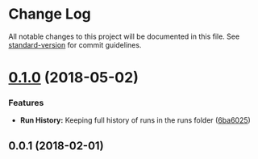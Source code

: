 # Change Log

All notable changes to this project will be documented in this file. See [standard-version](https://github.com/conventional-changelog/standard-version) for commit guidelines.

<a name="0.1.0"></a>
# [0.1.0](https://github.com/bullhorn/dataloader-ui/compare/v0.0.1...v0.1.0) (2018-05-02)


### Features

* **Run History:** Keeping full history of runs in the runs folder ([6ba6025](https://github.com/bullhorn/dataloader-ui/commit/6ba6025))



<a name="0.0.1"></a>
## 0.0.1 (2018-02-01)
